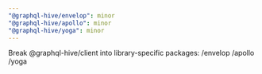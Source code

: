 ```yaml
---
"@graphql-hive/envelop": minor
"@graphql-hive/apollo": minor
"@graphql-hive/yoga": minor
---
```


Break @graphql-hive/client into library-specific packages: /envelop /apollo /yoga
